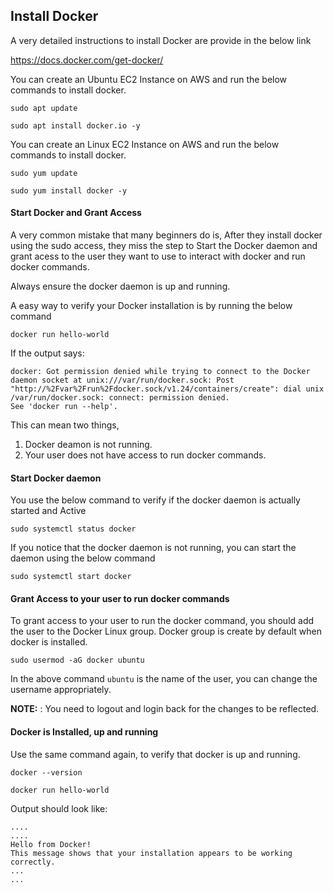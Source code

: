 ## Install Docker

A very detailed instructions to install Docker are provide in the below link

https://docs.docker.com/get-docker/


You can create an Ubuntu EC2 Instance on AWS and run the below commands to install docker.

`sudo apt update`

`sudo apt install docker.io -y`



You can create an Linux EC2 Instance on AWS and run the below commands to install docker.


`sudo yum update`

`sudo yum install docker -y`


#### Start Docker and Grant Access

A very common mistake that many beginners do is, After they install docker using the sudo access, they miss the step to Start the Docker daemon and grant acess to the user they want to use to interact with docker and run docker commands.

Always ensure the docker daemon is up and running.

A easy way to verify your Docker installation is by running the below command


`docker run hello-world`


If the output says:

```
docker: Got permission denied while trying to connect to the Docker daemon socket at unix:///var/run/docker.sock: Post "http://%2Fvar%2Frun%2Fdocker.sock/v1.24/containers/create": dial unix /var/run/docker.sock: connect: permission denied.
See 'docker run --help'.
```

This can mean two things, 
1. Docker deamon is not running.
2. Your user does not have access to run docker commands.


#### Start Docker daemon

You use the below command to verify if the docker daemon is actually started and Active


`sudo systemctl status docker`


If you notice that the docker daemon is not running, you can start the daemon using the below command


`sudo systemctl start docker`



#### Grant Access to your user to run docker commands

To grant access to your user to run the docker command, you should add the user to the Docker Linux group. Docker group is create by default when docker is installed.


`sudo usermod -aG docker ubuntu`


In the above command `ubuntu` is the name of the user, you can change the username appropriately.

**NOTE:** : You need to logout and login back for the changes to be reflected.


#### Docker is Installed, up and running

Use the same command again, to verify that docker is up and running.


`docker --version`



`docker run hello-world`


Output should look like:

```
....
....
Hello from Docker!
This message shows that your installation appears to be working correctly.
...
...
```

